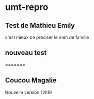# umt-repro

## Test de Mathieu Emily 
c'est mieux de préciser le nom de famille
## nouveau test
=======
## Coucou Magalie

Nouvelle version 12h19

